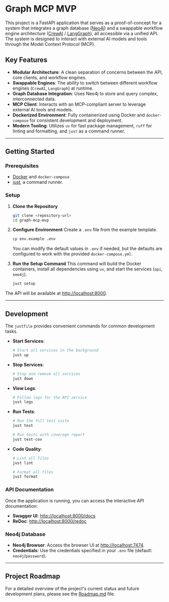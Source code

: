 # Graph MCP MVP

This project is a FastAPI application that serves as a proof-of-concept for a system that integrates a graph database ([Neo4j](https://neo4j.com/)) and a swappable workflow engine architecture ([CrewAI](https://www.crewai.com/) / [LangGraph](https://langchain-ai.github.io/langgraph/)), all accessible via a unified API. The system is designed to interact with external AI models and tools through the Model Context Protocol (MCP).

## Key Features

-   **Modular Architecture**: A clean separation of concerns between the API, core clients, and workflow engines.
-   **Swappable Engines**: The ability to switch between different workflow engines (`CrewAI`, `LangGraph`) at runtime.
-   **Graph Database Integration**: Uses Neo4j to store and query complex, interconnected data.
-   **MCP Client**: Interacts with an MCP-compliant server to leverage external AI tools and models.
-   **Dockerized Environment**: Fully containerized using Docker and `docker-compose` for consistent development and deployment.
-   **Modern Tooling**: Utilizes `uv` for fast package management, `ruff` for linting and formatting, and `just` as a command runner.

---

## Getting Started

### Prerequisites

-   [Docker](https://www.docker.com/products/docker-desktop/) and `docker-compose`
-   [just](https://just.systems/man/en/chapter_4.html), a command runner.

### Setup

1.  **Clone the Repository**
    ```bash
    git clone <repository-url>
    cd graph-mcp-mvp
    ```

2.  **Configure Environment**
    Create a `.env` file from the example template.
    ```bash
    cp env.example .env
    ```
    You can modify the default values in `.env` if needed, but the defaults are configured to work with the provided `docker-compose.yml`.

3.  **Run the Setup Command**
    This command will build the Docker containers, install all dependencies using `uv`, and start the services (`api`, `neo4j`).
    ```bash
    just setup
    ```

The API will be available at [http://localhost:8000](http://localhost:8000).

---

## Development

The `justfile` provides convenient commands for common development tasks.

-   **Start Services**:
    ```bash
    # Start all services in the background
    just up
    ```
-   **Stop Services**:
    ```bash
    # Stop and remove all services
    just down
    ```
-   **View Logs**:
    ```bash
    # Follow logs for the API service
    just logs
    ```
-   **Run Tests**:
    ```bash
    # Run the full test suite
    just test

    # Run tests with coverage report
    just test-cov
    ```
-   **Code Quality**:
    ```bash
    # Lint all files
    just lint

    # Format all files
    just format
    ```

### API Documentation

Once the application is running, you can access the interactive API documentation:

-   **Swagger UI**: [http://localhost:8000/docs](http://localhost:8000/docs)
-   **ReDoc**: [http://localhost:8000/redoc](http://localhost:8000/redoc)

### Neo4j Database

-   **Neo4j Browser**: Access the browser UI at [http://localhost:7474](http://localhost:7474).
-   **Credentials**: Use the credentials specified in your `.env` file (default: `neo4j`/`password`).

---

## Project Roadmap

For a detailed overview of the project's current status and future development plans, please see the [Roadmap.md](Roadmap.md) file.